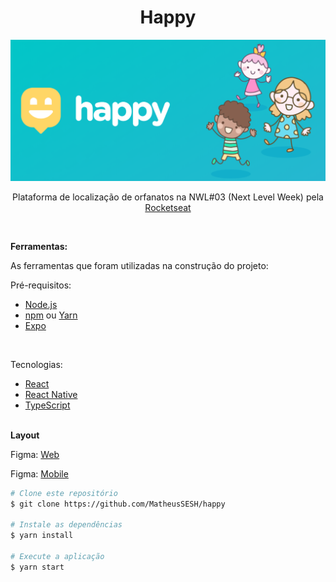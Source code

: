 <div align="center">
    <h1>Happy</h1>
    <div id="logo-content">
        <img src="./src/images/logo-Readme.svg">
    </div>

Plataforma de localização de orfanatos na NWL#03 (Next Level Week) pela [Rocketseat](https://rocketseat.com.br)

</div>

<div>

</br>

<strong>Ferramentas:</strong>
<p>As ferramentas que foram utilizadas na construção do projeto:</p>
Pré-requisitos:

* [Node.js](https://nodejs.org/en/)
* [npm](https://www.npmjs.com/get-npm) ou [Yarn](https://classic.yarnpkg.com/lang/en/)
* [Expo](https://expo.io)
</br>

Tecnologias:


* [React](https://reactjs.org)
* [React Native](https://reactnative.dev)
* [TypeScript](https://www.typescriptlang.org)

</br>
<strong>Layout</strong>

Figma: [Web](https://www.figma.com/file/xL2SiFEW8pQ98BHqKZYay0/Happy-Web-(Copy)?node-id=0%3A1) 

Figma: [Mobile](https://www.figma.com/file/P0x8qoK9rsPpZzB0726nY0/Happy-Mobile-(Copy)?node-id=0%3A1)

```bash
# Clone este repositório
$ git clone https://github.com/MatheusSESH/happy

# Instale as dependências
$ yarn install

# Execute a aplicação
$ yarn start
```

</div>

